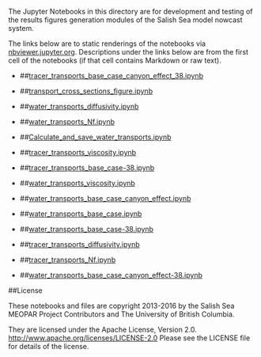 The Jupyter Notebooks in this directory are for development and testing of
the results figures generation modules of the Salish Sea model nowcast system.

The links below are to static renderings of the notebooks via
[nbviewer.jupyter.org](http://nbviewer.jupyter.org/).
Descriptions under the links below are from the first cell of the notebooks
(if that cell contains Markdown or raw text).

* ##[tracer_transports_base_case_canyon_effect_38.ipynb](http://nbviewer.jupyter.org/urls/bitbucket.org/canyonsubc/outputanalysisnotebooks/raw/tip/Transports/tracer_transports_base_case_canyon_effect_38.ipynb)  
    
* ##[transport_cross_sections_figure.ipynb](http://nbviewer.jupyter.org/urls/bitbucket.org/canyonsubc/outputanalysisnotebooks/raw/tip/Transports/transport_cross_sections_figure.ipynb)  
    
* ##[water_transports_diffusivity.ipynb](http://nbviewer.jupyter.org/urls/bitbucket.org/canyonsubc/outputanalysisnotebooks/raw/tip/Transports/water_transports_diffusivity.ipynb)  
    
* ##[water_transports_Nf.ipynb](http://nbviewer.jupyter.org/urls/bitbucket.org/canyonsubc/outputanalysisnotebooks/raw/tip/Transports/water_transports_Nf.ipynb)  
    
* ##[Calculate_and_save_water_transports.ipynb](http://nbviewer.jupyter.org/urls/bitbucket.org/canyonsubc/outputanalysisnotebooks/raw/tip/Transports/Calculate_and_save_water_transports.ipynb)  
    
* ##[tracer_transports_viscosity.ipynb](http://nbviewer.jupyter.org/urls/bitbucket.org/canyonsubc/outputanalysisnotebooks/raw/tip/Transports/tracer_transports_viscosity.ipynb)  
    
* ##[tracer_transports_base_case-38.ipynb](http://nbviewer.jupyter.org/urls/bitbucket.org/canyonsubc/outputanalysisnotebooks/raw/tip/Transports/tracer_transports_base_case-38.ipynb)  
    
* ##[water_transports_viscosity.ipynb](http://nbviewer.jupyter.org/urls/bitbucket.org/canyonsubc/outputanalysisnotebooks/raw/tip/Transports/water_transports_viscosity.ipynb)  
    
* ##[water_transports_base_case_canyon_effect.ipynb](http://nbviewer.jupyter.org/urls/bitbucket.org/canyonsubc/outputanalysisnotebooks/raw/tip/Transports/water_transports_base_case_canyon_effect.ipynb)  
    
* ##[water_transports_base_case.ipynb](http://nbviewer.jupyter.org/urls/bitbucket.org/canyonsubc/outputanalysisnotebooks/raw/tip/Transports/water_transports_base_case.ipynb)  
    
* ##[water_transports_base_case-38.ipynb](http://nbviewer.jupyter.org/urls/bitbucket.org/canyonsubc/outputanalysisnotebooks/raw/tip/Transports/water_transports_base_case-38.ipynb)  
    
* ##[tracer_transports_diffusivity.ipynb](http://nbviewer.jupyter.org/urls/bitbucket.org/canyonsubc/outputanalysisnotebooks/raw/tip/Transports/tracer_transports_diffusivity.ipynb)  
    
* ##[tracer_transports_Nf.ipynb](http://nbviewer.jupyter.org/urls/bitbucket.org/canyonsubc/outputanalysisnotebooks/raw/tip/Transports/tracer_transports_Nf.ipynb)  
    
* ##[water_transports_base_case_canyon_effect-38.ipynb](http://nbviewer.jupyter.org/urls/bitbucket.org/canyonsubc/outputanalysisnotebooks/raw/tip/Transports/water_transports_base_case_canyon_effect-38.ipynb)  
    

##License

These notebooks and files are copyright 2013-2016
by the Salish Sea MEOPAR Project Contributors
and The University of British Columbia.

They are licensed under the Apache License, Version 2.0.
http://www.apache.org/licenses/LICENSE-2.0
Please see the LICENSE file for details of the license.
